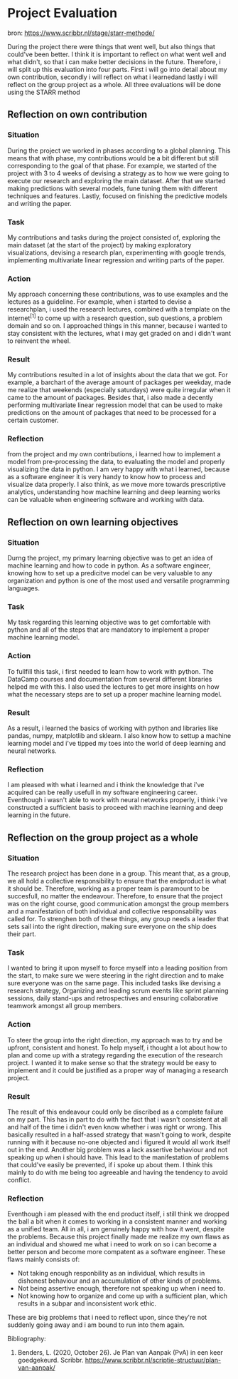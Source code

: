 <h1>Project Evaluation</h1>

bron: https://www.scribbr.nl/stage/starr-methode/

During the project there were things that went well, but also things that could've been better. I think it is important to reflect on what went well and what didn't, so that i can make better decisions in the future. Therefore, i will split up this evaluation into four parts. First i will go into detail about my own contribution, secondly i will reflect on what i learnedand lastly i will reflect on the group project as a whole. All three evaluations will be done using the STARR method

<h2>Reflection on own contribution</h2>

<h3>Situation</h3> 

During the project we worked in phases according to a global planning. This means that with phase, my contributions would be a bit different but still corresponding to the goal of that phase. For example, we started of the project with 3 to 4 weeks of devising a strategy as to how we were going to execute our research and exploring the main dataset. After that we started making predictions with several models, fune tuning them with different techniques and features. Lastly, focused on finishing the predictive models and writing the paper. 

<h3>Task</h3>

My contributions and tasks during the project consisted of, exploring the main dataset (at the start of the project) by making exploratory visualizations, devising a research plan, experimenting with google trends, implementing multivariate linear regression and writing parts of the paper.

<h3>Action</h3>

My approach concerning these contributions, was to use examples and the lectures as a guideline. For example, when i started to devise a researchplan, i used the research lectures, combined with a template on the internet<sup>[1]</sup> to come up with a research question, sub questions, a problem domain and so on. I approached things in this manner, because i wanted to stay consistent with the lectures, what i may get graded on and i didn't want to reinvent the wheel. 

<h3>Result</h3>

My contributions resulted in a lot of insights about the data that we got. For example, a barchart of the average amount of packages per weekday, made me realize that weekends (especially saturdays) were quite irregular when it came to the amount of packages. Besides that, i also made a decently performing multivariate linear regression model that can be used to make predictions on the amount of packages that need to be processed for a certain customer.  

<h3>Reflection</h3>

from the project and my own contributions, i learned how to implement a model from pre-processing the data, to evaluating the model and properly visualizing the data in python. I am very happy with what i learned, because as a software engineer it is very handy to know how to process and visualize data properly. I also think, as we move more towards prescriptive analytics, understanding how machine learning and deep learning works can be valuable when engineering software and working with data.

<h2>Reflection on own learning objectives</h2>

<h3>Situation</h3>

Durng the project, my primary learning objective was to get an idea of machine learning and how to code in python. As a software engineer, knowing how to set up a predicitve model can be very valuable to any organization and python is one of the most used and versatile programming languages. 

<h3>Task</h3>

My task regarding this learning objective was to get comfortable with python and all of the steps that are mandatory to implement a proper machine learning model. 

<h3>Action</h3>

To fullfill this task, i first needed to learn how to work with python. The DataCamp courses and documentation from several different libraries helped me with this. I also used the lectures to get more insights on how what the necessary steps are to set up a proper machine learning model.

<h3>Result</h3>

As a result, i learned the basics of working with python and libraries like pandas, numpy, matplotlib and sklearn. I also know how to settup a machine learning model and i've tipped my toes into the world of deep learning and neural networks.

<h3>Reflection</h3>

I am pleased with what i learned and i think the knowledge that i've acquired can be really usefull in my software engineering career. Eventhough i wasn't able to work with neural networks properly, i think i've constructed a sufficient basis to proceed with machine learning and deep learning in the future. 

<h2>Reflection on the group project as a whole</h2>

<h3>Situation</h3>

The research project has been done in a group. This meant that, as a group, we all hold a collective responsibility to ensure that the endproduct is what it should be. Therefore, working as a proper team is paramount to be succesfull, no matter the endeavour. Therefore, to ensure that the project was on the right course, good communication amongst the group members and a manifestation of both individual and collective responsability was called for. To strenghen both of these things, any group needs a leader that sets sail into the right direction, making sure everyone on the ship does their part.

<h3>Task</h3>

I wanted to bring it upon myself to force myself into a leading position from the start, to make sure we were steering in the right direction and to make sure everyone was on the same page. This included tasks like devising a research strategy, Organizing and leading scrum events like sprint planning sessions, daily stand-ups and retrospectives and ensuring collaborative teamwork amongst all group members. 

<h3>Action</h3>

To steer the group into the right direction, my approach was to try and be upfront, consistent and honest. To help myself, i thought a lot about how to plan and come up with a strategy regarding the execution of the research project. I wanted it to make sense so that the strategy would be easy to implement and it could be justified as a proper way of managing a research project.

<h3>Result</h3>

The result of this endeavour could only be discribed as a complete failure on my part. This has in part to do with the fact that i wasn't consistent at all and half of the time i didn't even know whether i was right or wrong. This basically resulted in a half-assed strategy that wasn't going to work, despite running with it because no-one objected and i figured it would all work itself out in the end. Another big problem was a lack assertive behaviour and not speaking up when i should have. This lead to the manifestation of problems that could've easily be prevented, if i spoke up about them. I think this mainly to do with me being too agreeable and having the tendency to avoid conflict. 

<h3>Reflection</h3>

Eventhough i am pleased with the end product itself, i still think we dropped the ball a bit when it comes to working in a consistent manner and working as a unified team. All in all, i am genuinely happy with how it went, despite the problems. Because this project finally made me realize my own flaws as an individual and showed me what i need to work on so i can become a better person and become more compatent as a software engineer. These flaws mainly consists of:

- Not taking enough responbility as an individual, which results in dishonest behaviour and an accumulation of other kinds of problems.
- Not being assertive enough, therefore not speaking up when i need to.
- Not knowing how to organize and come up with a sufficient plan, which results in a subpar and inconsistent work ethic.

These are big problems that i need to reflect upon, since they're not suddenly going away and i am bound to run into them again.

Bibliography:

1. Benders, L. (2020, October 26). Je Plan van Aanpak (PvA) in een keer goedgekeurd. Scribbr. https://www.scribbr.nl/scriptie-structuur/plan-van-aanpak/
